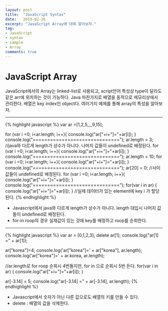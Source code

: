 ```yaml
---
layout: post
title:  "JavaScript Syntax"
date:   2019-02-26
excerpt: "JavaScript Array에 대해 알아보자."  
tag:
- JavaScript 
- syntax
- sample
- Array
comments: true
---
```


# JavaScript Array

JavaScript에서의 Array는 linked-list로 사용되고, script언어 특성상 type이 달라도 같은 arr에 위치하는 것이 가능하다. Java 마찬가지로 배열을 동적으로 메모리상에서 관리한다. 배열은 key index인 object다. 여러가지 예제를 통해 array의 특성을 알아보자.

---
{% highlight javascript %}
var ar =[1,2,5,,,,9,15];

for (var i =0; i<ar.length; i++){
	console.log("ar["+i+"]="+ar[i]);
}
console.log("==============================");
ar.length = 3; //java와 다르게 length가 상수가 아니다. 나머지 값들이 undefined로 배정된다.
for (var i =0; i<ar.length; i++){
	console.log("ar["+i+"]="+ar[i]);
}
console.log("==============================");
ar.length = 10;
for (var i =0; i<ar.length; i++){
	console.log("ar["+i+"]="+ar[i]);
}
console.log("==============================");
ar[20] = 0; //사이 값들이 undefined로 배정된다.
for (var i =0; i<ar.length; i++){
	console.log("ar["+i+"]="+ar[i]);
}
console.log("==============================");
for(var i in ar) {
	console.log("ar["+i+"]="+ar[i]);
}
//실제 데이터가 있는 element에 key i 가 할당 된다.
{% endhighlight %}

- Javascript에서 java와 다르게 length가 상수가 아니다. length 대입시 나머지 값들이 undefined로 배정된다.
- for-in roop의 경우 실재값이 있는 것에 key를 배정하고 roop를 순회한다.

---
{% highlight javascript %}
var ar = [0,1,2,3];
delete ar[1];
console.log("ar[1] =" + ar[1]);

ar["korea"]=4;
console.log('ar["korea"]=' + ar["korea"], ar.length);
console.log('ar["korea"]=' + ar.korea, ar.length);

//ar.length로 for roop 순회시 4번돌지만, for in 으로 순회시 5번 돈다.
for(var i in ar) {
	console.log("ar["+i+"]="+ar[i]);
}


ar[-3.14] = 5;
console.log("ar[-3.14] =" + ar[-3.14], ar.length);
{% endhighlight %}

- Javascript에서 숫자가 아닌 다른 값으로도 배열의 키를 만들 수 있다.
- delete : 배열의 값을 삭제한다.